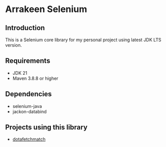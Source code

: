 # Arrakeen Selenium

## Introduction

This is a Selenium core library for my personal project using latest JDK LTS version.

## Requirements

- JDK 21
- Maven 3.8.8 or higher

## Dependencies

- selenium-java
- jackon-databind

## Projects using this library

- [dotafetchmatch](https://github.com/justthieenj/dotafetchmatch)


